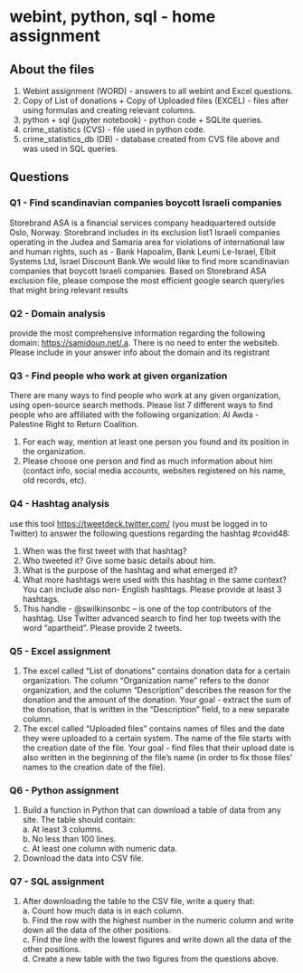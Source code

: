 # webint, python, sql - home assignment
## About the files
1. Webint assignment (WORD) - answers to all webint and Excel questions.
2. Copy of List of donations + Copy of Uploaded files (EXCEL) - files after using formulas and creating relevant columns.
3. python + sql (jupyter notebook) - python code + SQLite queries.
4. crime_statistics (CVS) - file used in python code.
5. crime_statistics_db (DB) - database created from CVS file above and was used in SQL queries.

## Questions
### Q1 - Find scandinavian companies boycott Israeli companies
Storebrand ASA is a financial services company headquartered outside Oslo, Norway. Storebrand includes in its exclusion list1 Israeli companies operating in the Judea and Samaria area for violations of international law and human rights, such as - Bank Hapoalim, Bank Leumi Le-Israel, Elbit Systems Ltd, Israel Discount Bank.We would like to find more scandinavian companies that boycott Israeli companies. Based on Storebrand ASA exclusion file, please compose the most efficient google search query/ies that might bring relevant results

### Q2 - Domain analysis
provide the most comprehensive information regarding the following domain: https://samidoun.net/.a. There is no need to enter the websiteb. Please include in your answer info about the domain and its registrant

### Q3 - Find people who work at given organization
There are many ways to find people who work at any given organization, using open-source search methods. Please list 7 different ways to find people who are affiliated with the following organization: Al Awda - Palestine Right to Return Coalition.
 1. For each way, mention at least one person you found and its position in the organization.
 2. Please choose one person and find as much information about him (contact info, social media accounts, websites registered on his name, old records, etc).

### Q4 - Hashtag analysis
use this tool https://tweetdeck.twitter.com/ (you must be logged in to Twitter) to answer the following questions regarding the hashtag #covid48:
1. When was the first tweet with that hashtag?
2. Who tweeted it? Give some basic details about him.
3. What is the purpose of the hashtag and what emerged it?
4. What more hashtags were used with this hashtag in the same context? You can include also non- English hashtags. Please provide at least 3 hashtags.
5. This handle - @swilkinsonbc – is one of the top contributors of the hashtag. Use Twitter advanced search to find her top tweets with the word “apartheid”. Please provide 2 tweets.

### Q5 - Excel assignment
1. The excel called “List of donations” contains donation data for a certain organization. The column “Organization name” refers to the donor organization, and the column “Description” describes the reason for the donation and the amount of the donation. Your goal - extract the sum of the donation, that is written in the “Description” field, to a new separate column.
2. The excel called “Uploaded files” contains names of files and the date they were uploaded to a certain system. The name of the file starts with the creation date of the file. Your goal - find files that their upload date is also written in the beginning of the file’s name (in order to fix those files’ names to the creation date of the file).

### Q6 - Python assignment 
1. Build a function in Python that can download a table of data from any site. The table should contain:\
a. At least 3 columns.\
b. No less than 100 lines.\
c. At least one column with numeric data.
2. Download the data into CSV file.

### Q7 - SQL assignment
1. After downloading the table to the CSV file, write a query that:\
a. Count how much data is in each column.\
b. Find the row with the highest number in the numeric column and write down all the data of the other positions.\
c. Find the line with the lowest figures and write down all the data of the other positions.\
d. Create a new table with the two figures from the questions above.













